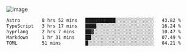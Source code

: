 ![image](https://github-profile-trophy.vercel.app/?username=CMOISDEAD&theme=oldie&row=1&no-frame=true&no-bg=true&margin-w=15&margin-h=15)
<!--START_SECTION:waka-->

```txt
Astro        8 hrs 52 mins   ███████████░░░░░░░░░░░░░░   43.82 %
TypeScript   3 hrs 17 mins   ████░░░░░░░░░░░░░░░░░░░░░   16.24 %
hyprlang     2 hrs 7 mins    ██▓░░░░░░░░░░░░░░░░░░░░░░   10.47 %
Markdown     1 hr 31 mins    ██░░░░░░░░░░░░░░░░░░░░░░░   07.49 %
TOML         51 mins         █░░░░░░░░░░░░░░░░░░░░░░░░   04.21 %
```

<!--END_SECTION:waka--> 
